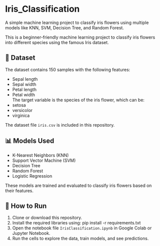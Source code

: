 # Iris_Classification
A simple machine learning project to classify iris flowers using multiple models like KNN, SVM, Decision Tree, and Random Forest.

This is a beginner-friendly machine learning project to classify iris flowers into different species using the famous Iris dataset.

## 📂 Dataset
The dataset contains 150 samples with the following features:
- Sepal length
- Sepal width
- Petal length
- Petal width  
The target variable is the species of the iris flower, which can be:
- setosa
- versicolor
- virginica

The dataset file `iris.csv` is included in this repository.

## 📊 Models Used
- K-Nearest Neighbors (KNN)
- Support Vector Machine (SVM)
- Decision Tree
- Random Forest
- Logistic Regression

These models are trained and evaluated to classify iris flowers based on their features.

## 🚀 How to Run
1. Clone or download this repository.
2. Install the required libraries using:
    pip install -r requirements.txt
3. Open the notebook file `IrisClassification.ipynb` in Google Colab or Jupyter Notebook.
4. Run the cells to explore the data, train models, and see predictions.

